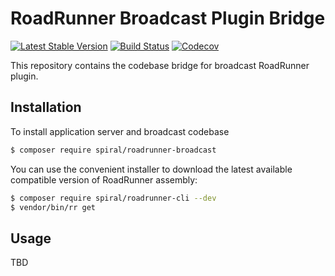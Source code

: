 # RoadRunner Broadcast Plugin Bridge

[![Latest Stable Version](https://poser.pugx.org/spiral/roadrunner-broadcast/version)](https://packagist.org/packages/spiral/roadrunner-broadcast)
[![Build Status](https://github.com/spiral/roadrunner-broadcast/workflows/build/badge.svg)](https://github.com/spiral/roadrunner-broadcast/actions)
[![Codecov](https://codecov.io/gh/spiral/roadrunner-broadcast/branch/master/graph/badge.svg)](https://codecov.io/gh/spiral/roadrunner-broadcast/)

This repository contains the codebase bridge for broadcast RoadRunner plugin.

## Installation

To install application server and broadcast codebase

```bash
$ composer require spiral/roadrunner-broadcast
```

You can use the convenient installer to download the latest available compatible
version of RoadRunner assembly:

```bash
$ composer require spiral/roadrunner-cli --dev
$ vendor/bin/rr get
```

## Usage

TBD
